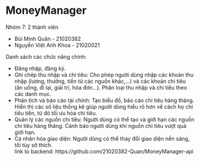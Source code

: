 # MoneyManager 
Nhóm 7: 2 thành viên 
<ul>
  <li>
    Bùi Minh Quân - 21020382 
  </li>
  <li>
    Nguyễn Việt Anh Khoa - 21020021
  </li>
</ul>
Danh sách các chức năng chính: 
<ul>
  <li>
    Đăng nhập, đăng ký.
  </li>
  <li>
    Ghi chép thu nhập và chi tiêu: Cho phép người dùng nhập các khoản thu nhập (lương, thưởng, tiền từ các nguồn khác,...) và các khoản chi tiêu (ăn uống, đi lại, giải trí, hóa đơn...). Phân loại thu nhập và chi tiêu theo các danh mục.
  </li>
  <li>
    Phân tích và báo cáo tài chính: Tạo biểu đồ, báo cáo chi tiêu hàng tháng. Hiển thị các số liệu thống kê giúp người dùng hiểu rõ hơn về cách họ chi tiêu tiền, từ đó tối ưu hóa chi tiêu.
  </li>
  <li>
    Quản lý các nguồn chi tiêu: Người dùng có thể tạo và giới hạn các nguồn chi tiêu hàng tháng. Cảnh báo người dùng khi nguồn chi tiêu vượt quá giới hạn.
  </li>
  <li>
    Cá nhân hóa giao diện: Người dùng có thể thay đổi giao diện nền sáng, tối tùy sở thích.
  </li>
<div>link to backend: <a>https://github.com/21020382-Quan/MoneyManager-api</a></div>
</ul>
